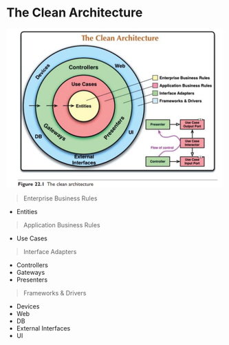 # The Clean Architecture

![The Clean Architecture](/images/the-clean-architecture-diagram.png)

> Enterprise Business Rules
- Entities

> Application Business Rules
- Use Cases

> Interface Adapters
- Controllers
- Gateways
- Presenters

> Frameworks & Drivers
- Devices
- Web
- DB
- External Interfaces
- UI
